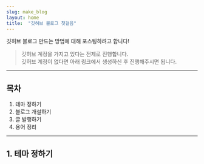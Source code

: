 ```yaml
---
slug: make_blog
layout: home
title:  "깃허브 블로그 첫걸음"
---
```


깃허브 블로그 만드는 방법에 대해 포스팅하려고 합니다!  

> 깃허브 계정을 가지고 있다는 전제로 진행합니다.  
> 깃허브 계정이 없다면 아래 링크에서 생성하신 후 진행해주시면 됩니다.  
> []()  
---
## 목차
  
1. 테마 정하기  
2. 블로그 개설하기  
3. 글 발행하기  
4. 용어 정리
---

## 1. 테마 정하기


